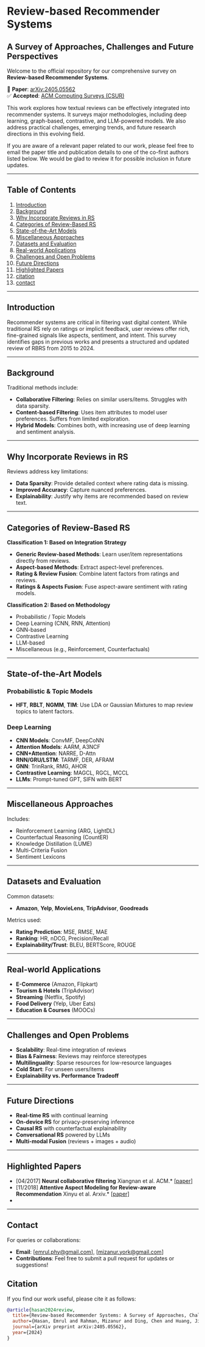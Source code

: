 # Review-based Recommender Systems  
## A Survey of Approaches, Challenges and Future Perspectives

Welcome to the official repository for our comprehensive survey on **Review-based Recommender Systems**.

📄 **Paper**: [arXiv:2405.05562](https://arxiv.org/abs/2405.05562)  
✅ **Accepted**: [ACM Computing Surveys (CSUR)](https://dl.acm.org/journal/csur)  

This work explores how textual reviews can be effectively integrated into recommender systems. It surveys major methodologies, including deep learning, graph-based, contrastive, and LLM-powered models. We also address practical challenges, emerging trends, and future research directions in this evolving field.

If you are aware of a relevant paper related to our work, please feel free to email the paper title and publication details to one of the co-first authors listed below. We would be glad to review it for possible inclusion in future updates.

---

## Table of Contents

1. [Introduction](#introduction)  
2. [Background](#background)  
3. [Why Incorporate Reviews in RS](#why-incorporate-reviews-in-rs)  
4. [Categories of Review-Based RS](#categories-of-review-based-rs)  
5. [State-of-the-Art Models](#state-of-the-art-models)  
6. [Miscellaneous Approaches](#miscellaneous-approaches)  
7. [Datasets and Evaluation](#datasets-and-evaluation)  
8. [Real-world Applications](#real-world-applications)  
9. [Challenges and Open Problems](#challenges-and-open-problems)  
10. [Future Directions](#future-directions)  
11. [Highlighted Papers](#highlighted-papers)    
12. [citation](#citation)  
13. [contact](#contact)

---

## Introduction

Recommender systems are critical in filtering vast digital content. While traditional RS rely on ratings or implicit feedback, user reviews offer rich, fine-grained signals like aspects, sentiment, and intent. This survey identifies gaps in previous works and presents a structured and updated review of RBRS from 2015 to 2024.

---

## Background

Traditional methods include:

- **Collaborative Filtering**: Relies on similar users/items. Struggles with data sparsity.
- **Content-based Filtering**: Uses item attributes to model user preferences. Suffers from limited exploration.
- **Hybrid Models**: Combines both, with increasing use of deep learning and sentiment analysis.

---

## Why Incorporate Reviews in RS

Reviews address key limitations:

- **Data Sparsity**: Provide detailed context where rating data is missing.
- **Improved Accuracy**: Capture nuanced preferences.
- **Explainability**: Justify why items are recommended based on review text.

---

## Categories of Review-Based RS

**Classification 1: Based on Integration Strategy**
- **Generic Review-based Methods**: Learn user/item representations directly from reviews.
- **Aspect-based Methods**: Extract aspect-level preferences.
- **Rating & Review Fusion**: Combine latent factors from ratings and reviews.
- **Ratings & Aspects Fusion**: Fuse aspect-aware sentiment with rating models.

**Classification 2: Based on Methodology**
- Probabilistic / Topic Models  
- Deep Learning (CNN, RNN, Attention)  
- GNN-based  
- Contrastive Learning  
- LLM-based  
- Miscellaneous (e.g., Reinforcement, Counterfactuals)

---

## State-of-the-Art Models

### Probabilistic & Topic Models  
- **HFT**, **RBLT**, **NGMM**, **TIM**: Use LDA or Gaussian Mixtures to map review topics to latent factors.

### Deep Learning  
- **CNN Models**: ConvMF, DeepCoNN  
- **Attention Models**: AARM, A3NCF  
- **CNN+Attention**: NARRE, D-Attn  
- **RNN/GRU/LSTM**: TARMF, DER, AFRAM  
- **GNN**: TrinRank, RMG, AHOR  
- **Contrastive Learning**: MAGCL, RGCL, MCCL  
- **LLMs**: Prompt-tuned GPT, SIFN with BERT  

---

## Miscellaneous Approaches

Includes:
- Reinforcement Learning (ARG, LightDL)
- Counterfactual Reasoning (CountER)
- Knowledge Distillation (LUME)
- Multi-Criteria Fusion
- Sentiment Lexicons

---

## Datasets and Evaluation

Common datasets:  
- **Amazon**, **Yelp**, **MovieLens**, **TripAdvisor**, **Goodreads**

Metrics used:  
- **Rating Prediction**: MSE, RMSE, MAE  
- **Ranking**: HR, nDCG, Precision/Recall  
- **Explainability/Trust**: BLEU, BERTScore, ROUGE

---

## Real-world Applications

- **E-Commerce** (Amazon, Flipkart)  
- **Tourism & Hotels** (TripAdvisor)  
- **Streaming** (Netflix, Spotify)  
- **Food Delivery** (Yelp, Uber Eats)  
- **Education & Courses** (MOOCs)  

---

## Challenges and Open Problems

- **Scalability**: Real-time integration of reviews
- **Bias & Fairness**: Reviews may reinforce stereotypes
- **Multilinguality**: Sparse resources for low-resource languages
- **Cold Start**: For unseen users/items
- **Explainability vs. Performance Tradeoff**

---

## Future Directions

- **Real-time RS** with continual learning  
- **On-device RS** for privacy-preserving inference  
- **Causal RS** with counterfactual explainability  
- **Conversational RS** powered by LLMs  
- **Multi-modal Fusion** (reviews + images + audio)  

---

## Highlighted Papers

- [04/2017] **Neural collaborative filtering** Xiangnan et al.  ACM.* [[paper]](https://dl.acm.org/doi/abs/10.1145/3038912.3052569)
- [11/2018] **Attentive Aspect Modeling for Review-aware Recommendation** Xinyu et al.  Arxiv.* [[paper]](https://arxiv.org/pdf/1811.04375)
- 
---
## Contact
For queries or collaborations:
- **Email**: [emrul.phy@gmail.com], [mizanur.york@gmail.com]
- **Contributions**: Feel free to submit a pull request for updates or suggestions!

## Citation
If you find our work useful, please cite it as follows:

```bibtex
@article{hasan2024review,
  title={Review-based Recommender Systems: A Survey of Approaches, Challenges and Future Perspectives},
  author={Hasan, Emrul and Rahman, Mizanur and Ding, Chen and Huang, Jimmy Xiangji and Raza, Shaina},
  journal={arXiv preprint arXiv:2405.05562},
  year={2024}
}

```
